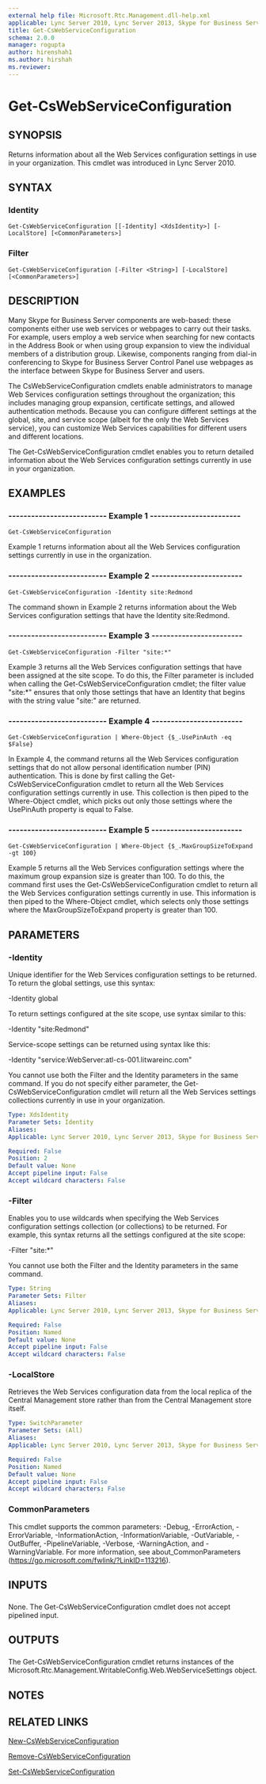 ```yaml
---
external help file: Microsoft.Rtc.Management.dll-help.xml
applicable: Lync Server 2010, Lync Server 2013, Skype for Business Server 2015, Skype for Business Server 2019
title: Get-CsWebServiceConfiguration
schema: 2.0.0
manager: rogupta
author: hirenshah1
ms.author: hirshah
ms.reviewer:
---
```


# Get-CsWebServiceConfiguration

## SYNOPSIS
Returns information about all the Web Services configuration settings in use in your organization.
This cmdlet was introduced in Lync Server 2010.


## SYNTAX

### Identity
```
Get-CsWebServiceConfiguration [[-Identity] <XdsIdentity>] [-LocalStore] [<CommonParameters>]
```

### Filter
```
Get-CsWebServiceConfiguration [-Filter <String>] [-LocalStore] [<CommonParameters>]
```

## DESCRIPTION
Many Skype for Business Server components are web-based: these components either use web services or webpages to carry out their tasks.
For example, users employ a web service when searching for new contacts in the Address Book or when using group expansion to view the individual members of a distribution group.
Likewise, components ranging from dial-in conferencing to Skype for Business Server Control Panel use webpages as the interface between Skype for Business Server and users.

The CsWebServiceConfiguration cmdlets enable administrators to manage Web Services configuration settings throughout the organization; this includes managing group expansion, certificate settings, and allowed authentication methods.
Because you can configure different settings at the global, site, and service scope (albeit for the only the Web Services service), you can customize Web Services capabilities for different users and different locations.

The Get-CsWebServiceConfiguration cmdlet enables you to return detailed information about the Web Services configuration settings currently in use in your organization.



## EXAMPLES

### -------------------------- Example 1 ------------------------
```
Get-CsWebServiceConfiguration
```

Example 1 returns information about all the Web Services configuration settings currently in use in the organization.


### -------------------------- Example 2 ------------------------
```
Get-CsWebServiceConfiguration -Identity site:Redmond
```

The command shown in Example 2 returns information about the Web Services configuration settings that have the Identity site:Redmond.


### -------------------------- Example 3 ------------------------
```
Get-CsWebServiceConfiguration -Filter "site:*"
```

Example 3 returns all the Web Services configuration settings that have been assigned at the site scope.
To do this, the Filter parameter is included when calling the Get-CsWebServiceConfiguration cmdlet; the filter value "site:*" ensures that only those settings that have an Identity that begins with the string value "site:" are returned.


### -------------------------- Example 4 ------------------------
```
Get-CsWebServiceConfiguration | Where-Object {$_.UsePinAuth -eq $False}
```

In Example 4, the command returns all the Web Services configuration settings that do not allow personal identification number (PIN) authentication.
This is done by first calling the Get-CsWebServiceConfiguration cmdlet to return all the Web Services configuration settings currently in use.
This collection is then piped to the Where-Object cmdlet, which picks out only those settings where the UsePinAuth property is equal to False.


### -------------------------- Example 5 ------------------------
```
Get-CsWebServiceConfiguration | Where-Object {$_.MaxGroupSizeToExpand -gt 100}
```

Example 5 returns all the Web Services configuration settings where the maximum group expansion size is greater than 100.
To do this, the command first uses the Get-CsWebServiceConfiguration cmdlet to return all the Web Services configuration settings currently in use.
This information is then piped to the Where-Object cmdlet, which selects only those settings where the MaxGroupSizeToExpand property is greater than 100.



## PARAMETERS

### -Identity

Unique identifier for the Web Services configuration settings to be returned.
To return the global settings, use this syntax:

-Identity global

To return settings configured at the site scope, use syntax similar to this:

-Identity "site:Redmond"

Service-scope settings can be returned using syntax like this:

-Identity "service:WebServer:atl-cs-001.litwareinc.com"

You cannot use both the Filter and the Identity parameters in the same command.
If you do not specify either parameter, the Get-CsWebServiceConfiguration cmdlet will return all the Web Services settings collections currently in use in your organization.



```yaml
Type: XdsIdentity
Parameter Sets: Identity
Aliases: 
Applicable: Lync Server 2010, Lync Server 2013, Skype for Business Server 2015, Skype for Business Server 2019

Required: False
Position: 2
Default value: None
Accept pipeline input: False
Accept wildcard characters: False
```

### -Filter

Enables you to use wildcards when specifying the Web Services configuration settings collection (or collections) to be returned.
For example, this syntax returns all the settings configured at the site scope:

-Filter "site:*"

You cannot use both the Filter and the Identity parameters in the same command.



```yaml
Type: String
Parameter Sets: Filter
Aliases: 
Applicable: Lync Server 2010, Lync Server 2013, Skype for Business Server 2015, Skype for Business Server 2019

Required: False
Position: Named
Default value: None
Accept pipeline input: False
Accept wildcard characters: False
```

### -LocalStore

Retrieves the Web Services configuration data from the local replica of the Central Management store rather than from the Central Management store itself.



```yaml
Type: SwitchParameter
Parameter Sets: (All)
Aliases: 
Applicable: Lync Server 2010, Lync Server 2013, Skype for Business Server 2015, Skype for Business Server 2019

Required: False
Position: Named
Default value: None
Accept pipeline input: False
Accept wildcard characters: False
```

### CommonParameters
This cmdlet supports the common parameters: -Debug, -ErrorAction, -ErrorVariable, -InformationAction, -InformationVariable, -OutVariable, -OutBuffer, -PipelineVariable, -Verbose, -WarningAction, and -WarningVariable. For more information, see about_CommonParameters (https://go.microsoft.com/fwlink/?LinkID=113216).

## INPUTS

###  
None.
The Get-CsWebServiceConfiguration cmdlet does not accept pipelined input.

## OUTPUTS

###  
The Get-CsWebServiceConfiguration cmdlet returns instances of the Microsoft.Rtc.Management.WritableConfig.Web.WebServiceSettings object.

## NOTES

## RELATED LINKS

[New-CsWebServiceConfiguration](New-CsWebServiceConfiguration.md)

[Remove-CsWebServiceConfiguration](Remove-CsWebServiceConfiguration.md)

[Set-CsWebServiceConfiguration](Set-CsWebServiceConfiguration.md)

